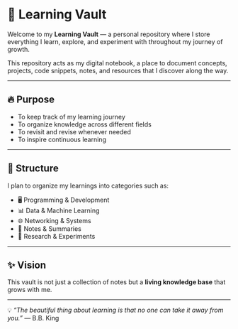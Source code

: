 # 📖 Learning Vault

Welcome to my **Learning Vault** — a personal repository where I store everything I learn, explore, and experiment with throughout my journey of growth.  

This repository acts as my digital notebook, a place to document concepts, projects, code snippets, notes, and resources that I discover along the way.  

---

## 🔥 Purpose
- To keep track of my learning journey  
- To organize knowledge across different fields  
- To revisit and revise whenever needed  
- To inspire continuous learning  

---

## 📂 Structure
I plan to organize my learnings into categories such as:
- 🖥️ Programming & Development  
- 📊 Data & Machine Learning  
- 🌐 Networking & Systems  
- 📘 Notes & Summaries  
- 🔬 Research & Experiments  

---

## ✨ Vision
This vault is not just a collection of notes but a **living knowledge base** that grows with me.  

---
  
💡 _“The beautiful thing about learning is that no one can take it away from you.”_ — B.B. King  
